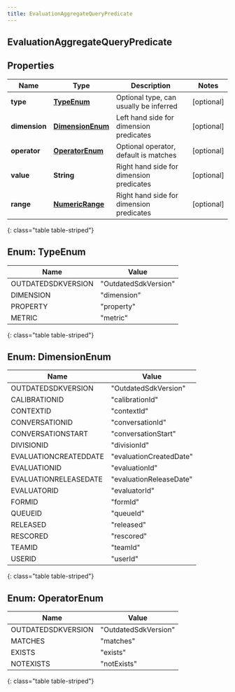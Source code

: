 ```yaml
---
title: EvaluationAggregateQueryPredicate
---
```


## EvaluationAggregateQueryPredicate

## Properties

| Name          | Type                                                     | Description                              | Notes      |
| ------------- | -------------------------------------------------------- | ---------------------------------------- | ---------- |
| **type**      | [**TypeEnum**](#TypeEnum)<!---->                         | Optional type, can usually be inferred   | [optional] |
| **dimension** | [**DimensionEnum**](#DimensionEnum)<!---->               | Left hand side for dimension predicates  | [optional] |
| **operator**  | [**OperatorEnum**](#OperatorEnum)<!---->                 | Optional operator, default is matches    | [optional] |
| **value**     | <!----><!---->**String**<!---->                          | Right hand side for dimension predicates | [optional] |
| **range**     | <!----><!---->[**NumericRange**](NumericRange.md)<!----> | Right hand side for dimension predicates | [optional] |

{: class="table table-striped"}

<a name="TypeEnum"></a>

## Enum: TypeEnum

| Name               | Value                          |
| ------------------ | ------------------------------ |
| OUTDATEDSDKVERSION | &quot;OutdatedSdkVersion&quot; |
| DIMENSION          | &quot;dimension&quot;          |
| PROPERTY           | &quot;property&quot;           |
| METRIC             | &quot;metric&quot;             |

{: class="table table-striped"}

<a name="DimensionEnum"></a>

## Enum: DimensionEnum

| Name                  | Value                             |
| --------------------- | --------------------------------- |
| OUTDATEDSDKVERSION    | &quot;OutdatedSdkVersion&quot;    |
| CALIBRATIONID         | &quot;calibrationId&quot;         |
| CONTEXTID             | &quot;contextId&quot;             |
| CONVERSATIONID        | &quot;conversationId&quot;        |
| CONVERSATIONSTART     | &quot;conversationStart&quot;     |
| DIVISIONID            | &quot;divisionId&quot;            |
| EVALUATIONCREATEDDATE | &quot;evaluationCreatedDate&quot; |
| EVALUATIONID          | &quot;evaluationId&quot;          |
| EVALUATIONRELEASEDATE | &quot;evaluationReleaseDate&quot; |
| EVALUATORID           | &quot;evaluatorId&quot;           |
| FORMID                | &quot;formId&quot;                |
| QUEUEID               | &quot;queueId&quot;               |
| RELEASED              | &quot;released&quot;              |
| RESCORED              | &quot;rescored&quot;              |
| TEAMID                | &quot;teamId&quot;                |
| USERID                | &quot;userId&quot;                |

{: class="table table-striped"}

<a name="OperatorEnum"></a>

## Enum: OperatorEnum

| Name               | Value                          |
| ------------------ | ------------------------------ |
| OUTDATEDSDKVERSION | &quot;OutdatedSdkVersion&quot; |
| MATCHES            | &quot;matches&quot;            |
| EXISTS             | &quot;exists&quot;             |
| NOTEXISTS          | &quot;notExists&quot;          |

{: class="table table-striped"}
